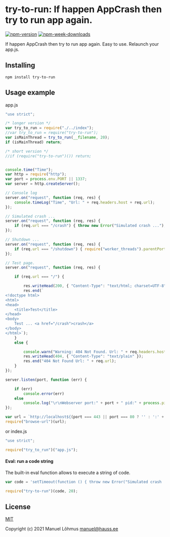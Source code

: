 # try-to-run: If happen AppCrash then try to run app again.

[![npm-version](https://badgen.net/npm/v/try-to-run)](https://www.npmjs.com/package/try-to-run)
[![npm-week-downloads](https://badgen.net/npm/dw/try-to-run)](https://www.npmjs.com/package/try-to-run)

If happen AppCrash then try to run app again.
Easy to use. 
Relaunch your app.js.

## Installing

`npm install try-to-run`

## Usage example

app.js
```js
"use strict";

/* longer version */
var try_to_run = require("./../index");
//var try_to_run = require("try-to-run");
var isMainThread = try_to_run(__filename, 20);
if (isMainThread) return;

/* short version */
//if (require("try-to-run")()) return;


console.time("Time");
var http = require("http");
var port = process.env.PORT || 1337;
var server = http.createServer();

// Console log
server.on("request", function (req, res) {
    console.timeLog("Time", "Url: " + req.headers.host + req.url);
});

// Simulated crash ...
server.on("request", function (req, res) {
    if (req.url === "/crash") { throw new Error("Simulated crash ..."); }
});

// Shutdown ...
server.on("request", function (req, res) {
    if (req.url === "/shutdown") { require("worker_threads").parentPort.postMessage("kill"); }
});

// Test page.
server.on("request", function (req, res) {

    if (req.url === "/") {

        res.writeHead(200, { "Content-Type": "text/html; charset=UTF-8" });
        res.end(`
<!doctype html>
<html>
<head>
    <title>Test</title>
</head>
<body>
    Test ... <a href="/crash">crash</a>
</body>
</html>`);
    }
    else {

        console.warn("Warning: 404 Not Found. Url: " + req.headers.host + req.url);
        res.writeHead(404, { "Content-Type": "text/plain" });
        res.end("404 Not Found Url: " + req.url);
    }
});

server.listen(port, function (err) {

    if (err)
        console.error(err)
    else
        console.log("\r\nWebserver port:" + port + " pid:" + process.pid);
});

var url = `http://localhost${(port === 443 || port === 80 ? '' : ':' + port)}/`;
require("browse-url")(url);
```

or index.js
```js
"use strict";

require("try_to_run")("app.js");
```

#### Eval: run a code string
The built-in eval function allows to execute a string of code.
```js
var code = 'setTimeout(function () { throw new Error("Simulated crash ..."); }, 1000);';

require("try-to-run")(code, 20);
```

## License

[MIT](LICENSE)

Copyright (c) 2021 Manuel L&otilde;hmus <manuel@hauss.ee>
